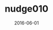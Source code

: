 ---
title: nudge010
articlename: Generic Medication Prescription Rates After Health System–Wide Redesign of Default Options Within the Electronic Health Record
topic: Nudges
date: 2016-06-01
authors: Mitesh S. Patel, MD, MBA, MS; Susan C. Day, MD, MPH; Scott D. Halpern, MD, PhD; C. William Hanson, MD; Joseph R. Martinez, BS; Steven Honeywell Jr, BS; Kevin G. Volpp, MD, PhD
source: 'https://jamanetwork.com/journals/jamainternalmedicine/fullarticle/2520677'
journal: JAMA IM=
spotlight: false
image: 
summary: 
---